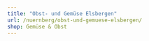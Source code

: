 ```yaml
---
title: "Obst- und Gemüse Elsbergen"
url: /nuernberg/obst-und-gemuese-elsbergen/
shop: Gemüse & Obst
---
```


